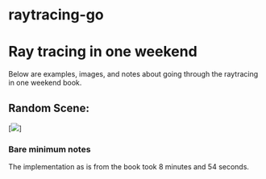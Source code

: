 # raytracing-go

# Ray tracing in one weekend

Below are examples, images, and notes about going through the raytracing in one weekend book.

## Random Scene:
[<img src="imgs/one-weekend-bare-minimum.ppm" />]

### Bare minimum notes

The implementation as is from the book took 8 minutes and 54 seconds.

